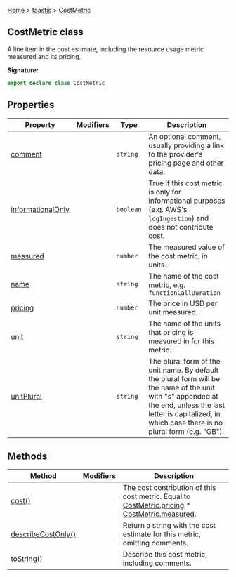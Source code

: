 [Home](./index) &gt; [faastjs](./faastjs.md) &gt; [CostMetric](./faastjs.costmetric.md)

## CostMetric class

A line item in the cost estimate, including the resource usage metric measured and its pricing.

<b>Signature:</b>

```typescript
export declare class CostMetric 
```

## Properties

|  Property | Modifiers | Type | Description |
|  --- | --- | --- | --- |
|  [comment](./faastjs.costmetric.comment.md) |  | `string` | An optional comment, usually providing a link to the provider's pricing page and other data. |
|  [informationalOnly](./faastjs.costmetric.informationalonly.md) |  | `boolean` | True if this cost metric is only for informational purposes (e.g. AWS's `logIngestion`<!-- -->) and does not contribute cost. |
|  [measured](./faastjs.costmetric.measured.md) |  | `number` | The measured value of the cost metric, in units. |
|  [name](./faastjs.costmetric.name.md) |  | `string` | The name of the cost metric, e.g. `functionCallDuration` |
|  [pricing](./faastjs.costmetric.pricing.md) |  | `number` | The price in USD per unit measured. |
|  [unit](./faastjs.costmetric.unit.md) |  | `string` | The name of the units that pricing is measured in for this metric. |
|  [unitPlural](./faastjs.costmetric.unitplural.md) |  | `string` | The plural form of the unit name. By default the plural form will be the name of the unit with "s" appended at the end, unless the last letter is capitalized, in which case there is no plural form (e.g. "GB"). |

## Methods

|  Method | Modifiers | Description |
|  --- | --- | --- |
|  [cost()](./faastjs.costmetric.cost.md) |  | The cost contribution of this cost metric. Equal to [CostMetric.pricing](./faastjs.costmetric.pricing.md) \* [CostMetric.measured](./faastjs.costmetric.measured.md)<!-- -->. |
|  [describeCostOnly()](./faastjs.costmetric.describecostonly.md) |  | Return a string with the cost estimate for this metric, omitting comments. |
|  [toString()](./faastjs.costmetric.tostring.md) |  | Describe this cost metric, including comments. |

